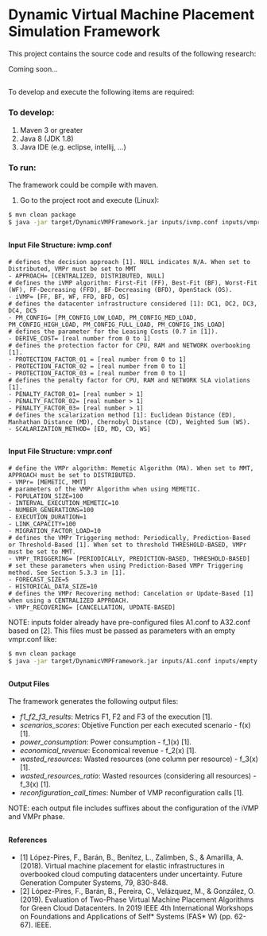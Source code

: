 # Dynamic Virtual Machine Placement Simulation Framework

This project contains the source code and results of the following research:

Coming soon...
##  

To develop and execute the following items are required:

### To develop:

1. Maven 3 or greater
2. Java 8 (JDK 1.8)
3. Java IDE (e.g. eclipse, intellij, ...)

### To run:
The framework could be compile with maven.

1. Go to the project root and execute (Linux):
``` bash
$ mvn clean package
$ java -jar target/DynamicVMPFramework.jar inputs/ivmp.conf inputs/vmpr.conf inputs/scenarios.conf outputs/
```

##
#### Input File Structure: ivmp.conf
```
# defines the decision approach [1]. NULL indicates N/A. When set to Distributed, VMPr must be set to MMT
- APPROACH= [CENTRALIZED, DISTRIBUTED, NULL] 
# defines the iVMP algorithm: First-Fit (FF), Best-Fit (BF), Worst-Fit (WF), FF-Decreasing (FFD), BF-Decreasing (BFD), OpenStack (OS).
- iVMP= [FF, BF, WF, FFD, BFD, OS]
# defines the datacenter infrastructure considered [1]: DC1, DC2, DC3, DC4, DC5 
- PM_CONFIG= [PM_CONFIG_LOW_LOAD, PM_CONFIG_MED_LOAD, PM_CONFIG_HIGH_LOAD, PM_CONFIG_FULL_LOAD, PM_CONFIG_INS_LOAD]
# defines the parameter for the Leasing Costs (0.7 in [1]). 
- DERIVE_COST= [real number from 0 to 1]
# defines the protection factor for CPU, RAM and NETWORK overbooking [1]. 
- PROTECTION_FACTOR_01 = [real number from 0 to 1]
- PROTECTION_FACTOR_02 = [real number from 0 to 1]
- PROTECTION_FACTOR_03 = [real number from 0 to 1]
# defines the penalty factor for CPU, RAM and NETWORK SLA violations [1].
- PENALTY_FACTOR_01= [real number > 1]
- PENALTY_FACTOR_02= [real number > 1]
- PENALTY_FACTOR_03= [real number > 1]
# defines the scalarization method [1]: Euclidean Distance (ED), Manhathan Distance (MD), Chernobyl Distance (CD), Weighted Sum (WS).
- SCALARIZATION_METHOD= [ED, MD, CD, WS] 
```
##
#### Input File Structure: vmpr.conf
```
# define the VMPr algorithm: Memetic Algorithm (MA). When set to MMT, APPROACH must be set to DISTRIBUTED.
- VMPr= [MEMETIC, MMT]
# parameters of the VMPr Algorithm when using MEMETIC.
- POPULATION_SIZE=100
- INTERVAL_EXECUTION_MEMETIC=10
- NUMBER_GENERATIONS=100
- EXECUTION_DURATION=1
- LINK_CAPACITY=100
- MIGRATION_FACTOR_LOAD=10
# defines the VMPr Triggering method: Periodically, Prediction-Based or Threshold-Based [1]. When set to threshold THRESHOLD-BASED, VMPr must be set to MMT.
- VMPr_TRIGGERING= [PERIODICALLY, PREDICTION-BASED, THRESHOLD-BASED]
# set these parameters when using Prediction-Based VMPr Triggering method. See Section 5.3.3 in [1].
- FORECAST_SIZE=5
- HISTORICAL_DATA_SIZE=10
# defines the VMPr Recovering method: Cancelation or Update-Based [1] when using a CENTRALIZED APPROACH.
- VMPr_RECOVERING= [CANCELLATION, UPDATE-BASED]
```

NOTE: inputs folder already have pre-configured files A1.conf to A32.conf based on [2]. This files must be passed as parameters with an empty vmpr.conf like:

``` bash
$ mvn clean package
$ java -jar target/DynamicVMPFramework.jar inputs/A1.conf inputs/empty.conf inputs/scenarios.conf outputs/
```

##
#### Output Files

The framework generates the following output files:

- *f1_f2_f3_results*: Metrics F1, F2 and F3 of the execution [1].
- *scenarios_scores*: Objetive Function per each executed scenario - f(x) [1].
- *power_consumption*: Power consumption - f_1(x) [1].
- *economical_revenue*: Economical revenue - f_2(x) [1].
- *wasted_resources*: Wasted resources (one column per resource) - f_3(x) [1].
- *wasted_resources_ratio*: Wasted resources (considering all resources) - f_3(x) [1].
- *reconfiguration_call_times*: Number of VMP reconfiguration calls [1].

NOTE: each output file includes suffixes about the configuration of the iVMP and VMPr phase. 

##
#### References
- [1] López-Pires, F., Barán, B., Benítez, L., Zalimben, S., & Amarilla, A. (2018). Virtual machine placement for elastic infrastructures in overbooked cloud computing datacenters under uncertainty. Future Generation Computer Systems, 79, 830-848.
- [2] López-Pires, F., Barán, B., Pereira, C., Velázquez, M., & González, O. (2019). Evaluation of Two-Phase Virtual Machine Placement Algorithms for Green Cloud Datacenters. In 2019 IEEE 4th International Workshops on Foundations and Applications of Self* Systems (FAS* W) (pp. 62-67). IEEE.
